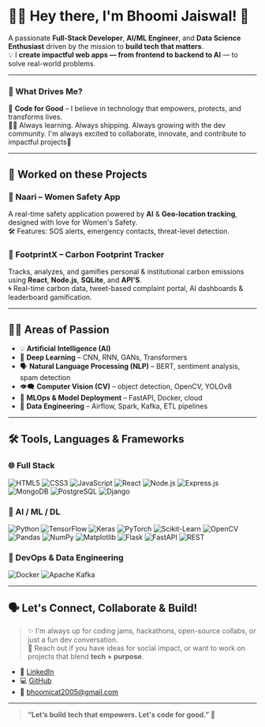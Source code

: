 # 👩‍💻 Hey there, I'm Bhoomi Jaiswal! 👋

A passionate **Full-Stack Developer**, **AI/ML Engineer**, and **Data Science Enthusiast** driven by the mission to **build tech that matters**.  
💡 I **create impactful web apps — from frontend to backend to AI** — to solve real-world problems.

---

### 🧠 What Drives Me?

🚀 **Code for Good** – I believe in technology that empowers, protects, and transforms lives.  
👩‍💼 Always learning. Always shipping. Always growing with the dev community.
I'm always excited to collaborate, innovate, and contribute to impactful projects💙

---

## 🌟 Worked on these Projects

### 🔐 Naari – Women Safety App
A real-time safety application powered by **AI** & **Geo-location tracking**, designed with love for Women's Safety.  
🛠️ Features: SOS alerts, emergency contacts, threat-level detection.


### 🌿 FootprintX – Carbon Footprint Tracker  
Tracks, analyzes, and gamifies personal & institutional carbon emissions using **React**, **Node.js**, **SQLite**, and **API'S**.  
🌀 Real-time carbon data, tweet-based complaint portal, AI dashboards & leaderboard gamification.

---

## 👩‍🔬 Areas of Passion

- 💡 **Artificial Intelligence (AI)**  
- 🧠 **Deep Learning** – CNN, RNN, GANs, Transformers  
- 🗣️ **Natural Language Processing (NLP)** – BERT, sentiment analysis, spam detection  
- 👁️‍🗨️ **Computer Vision (CV)** – object detection, OpenCV, YOLOv8  
- 🔁 **MLOps & Model Deployment** – FastAPI, Docker, cloud  
- 💾 **Data Engineering** – Airflow, Spark, Kafka, ETL pipelines  

---

## 🛠️ Tools, Languages & Frameworks

### 🌐 Full Stack  
![HTML5](https://img.shields.io/badge/HTML5-E34F26?style=flat&logo=html5&logoColor=white)
![CSS3](https://img.shields.io/badge/CSS3-1572B6?style=flat&logo=css3&logoColor=white)
![JavaScript](https://img.shields.io/badge/JavaScript-F7DF1E?style=flat&logo=javascript&logoColor=black)
![React](https://img.shields.io/badge/React-61DAFB?style=flat&logo=react&logoColor=black)
![Node.js](https://img.shields.io/badge/Node.js-339933?style=flat&logo=node.js&logoColor=white)
![Express.js](https://img.shields.io/badge/Express.js-000000?style=flat&logo=express&logoColor=white)
![MongoDB](https://img.shields.io/badge/MongoDB-47A248?style=flat&logo=mongodb&logoColor=white)
![PostgreSQL](https://img.shields.io/badge/PostgreSQL-336791?style=flat&logo=postgresql&logoColor=white)
![Django](https://img.shields.io/badge/Django-092E20?style=flat&logo=django&logoColor=white)

### 🤖 AI / ML / DL  
![Python](https://img.shields.io/badge/Python-3776AB?style=flat&logo=python&logoColor=white)
![TensorFlow](https://img.shields.io/badge/TensorFlow-FF6F00?style=flat&logo=tensorflow&logoColor=white)
![Keras](https://img.shields.io/badge/Keras-D00000?style=flat&logo=keras&logoColor=white)
![PyTorch](https://img.shields.io/badge/PyTorch-EE4C2C?style=flat&logo=pytorch&logoColor=white)
![Scikit-Learn](https://img.shields.io/badge/Scikit--Learn-F7931E?style=flat&logo=scikit-learn&logoColor=white)
![OpenCV](https://img.shields.io/badge/OpenCV-5C3EE8?style=flat&logo=opencv&logoColor=white)
![Pandas](https://img.shields.io/badge/Pandas-150458?style=flat&logo=pandas)
![NumPy](https://img.shields.io/badge/NumPy-013243?style=flat&logo=numpy)
![Matplotlib](https://img.shields.io/badge/Matplotlib-11557C?style=flat)
![Flask](https://img.shields.io/badge/Flask-000000?style=flat&logo=flask)
![FastAPI](https://img.shields.io/badge/FastAPI-009688?style=flat&logo=fastapi)
![REST](https://img.shields.io/badge/REST%20API-005571?style=flat)

### 🧰 DevOps & Data Engineering  
![Docker](https://img.shields.io/badge/Docker-2496ED?style=flat&logo=docker&logoColor=white)
![Apache Kafka](https://img.shields.io/badge/Kafka-231F20?style=flat&logo=apache-kafka)


---

## 🗣️ Let's Connect, Collaborate & Build!  

> ✨ I'm always up for coding jams, hackathons, open-source collabs, or just a fun dev conversation.  
> 🧩 Reach out if you have ideas for social impact, or want to work on projects that blend **tech + purpose**.

- 💼 [LinkedIn](#)
- 💻 [GitHub](https://github.com/BHOOMI764/BHOOMI764)
- 📧 bhoomicat2005@gmail.com 

---

> **“Let’s build tech that empowers. Let's code for good.” 💫**
